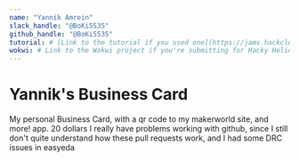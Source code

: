 ```yaml
---
name: "Yannik Amrein"
slack_handle: "@BoKi5535"
github_handle: "@BoKi5535"
tutorial: # [Link to the tutorial if you used one](https://jams.hackclub.com/jam/hacker-card)
wokwi: # Link to the Wokwi project if you're submitting for Hacky Holidays
---
```


# Yannik's Business Card

<!-- Describe your board in 2-3 sentences. What are you making? What will it do? --> My personal Business Card, with a qr code to my makerworld site, and more!

<!-- How much is it going to cost? --> app. 20 dollars

<!-- Tell us a little bit about your design process. What were some challenges? What helped? ***Totally optional*** --> I really have problems working with github, since I still don't quite understand how these pull requests work, and I had some DRC issues in easyeda
